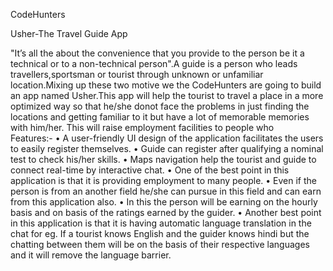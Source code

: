 CodeHunters

Usher-The Travel Guide App

"It’s all the about the convenience that you provide to the person be it a technical or to a non-technical person".A guide is a person who leads travellers,sportsman or tourist through unknown or unfamiliar location.Mixing up these two motive we the CodeHunters are going to build an app named Usher.This app will  help the tourist to travel a place in a more optimized way so that he/she donot face the problems in just finding the locations and getting familiar to it but have a lot of memorable memories with him/her. This will raise employment facilities to people who  
Features:-
•	A user-friendly UI design of the application facilitates the users to easily register themselves.
•	Guide can register after qualifying a nominal test to check his/her skills.
•	Maps navigation help the tourist and guide to connect real-time by interactive chat.
•	One of the best  point in this application is that it is providing employment to many people.
•	Even if the person is from an another field he/she can pursue in this field and can earn from this application also.
•	In this the person will be earning on the hourly basis and on basis of the ratings earned by the guider.
•	Another best point in this application is that it is having automatic language translation in the chat for eg. If a tourist knows English and the guider knows  hindi but the chatting between them will be on the basis of their respective languages and it will remove the language barrier.




